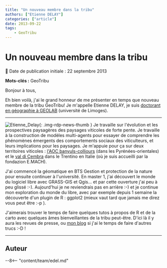 ```yaml
---
title: "Un nouveau membre dans la tribu"
authors: ["Etienne DELAY"]
categories: ["article"]
date: 2013-09-22
tags:
    - GeoTribu
---
```


# Un nouveau membre dans la tribu

:calendar: Date de publication initiale : 22 septembre 2013

**Mots-clés :** GeoTribu

Bonjour à tous,

Eh bien voilà, j'ai le grand honneur de me présenter en temps que nouveau membre de la tribu GeoTribu! Je m'appelle Etienne DELAY, je suis [doctorant en géographie à GEOLAB](http://recherche.flsh.unilim.fr/geolab/etienne-delay/ "cv sur le site de GEOLAB") (université de Limoges).

----

![Etienne_Delay](https://cdn.geotribu.fr/img/internal/contributeurs/edel.jpg){: .img-rdp-news-thumb } Je travaille sur l'évolution et les prospectives paysagères des paysages viticoles de forte pente. Je travaille à la construction de modèles multi-agents pour essayer de comprendre les phénomènes émergents des comportements sociaux des viticulteurs, et leurs implications pour les paysages. Je m'appuie pour ça sur deux territoires viticoles : [l'AOC banyuls-colliours](https://www.openstreetmap.org/?mlat=42.4603&mlon=3.1013&zoom=13#map=13/42.4603/3.1013 "carte OSM") (dans les Pyrénées-orientales) et le [val di Cembra](https://www.openstreetmap.org/?mlat=46.164&mlon=11.2035&zoom=13#map=13/46.1640/11.2035 "carte OSM") dans le Trentino en Italie (où je suis accueilli par la fondazion E.MACH).

J'ai commencé la géomatique en BTS Gestion et protection de la nature pour ensuite continuer à l'université. En master 1, j'ai découvert le monde du logiciel libre avec GRASS-GIS et Qgis... et par cette ouverture j'ai peu à peu glissé :-). Aujourd'hui je ne reviendrais pas en arrière :-) et je continue mon exploration du monde du libre, avec par exemple depuis 1 semaine la découverte d'un plugin de R : ggplot2 (mieux vaut tard que jamais me direz vous peut être :-p ).

J'aimerais trouver le temps de faire quelques tutos à propos de R et de la carto avec quelques âmes bienveillantes de la tribu peut-être. D'ici là il y aura les revues de presse, ou [mon blog](http://elcep.legtux.org/ "mon blog") si j'ai le temps de faire d'autres trucs :-D !

----

## Auteur

--8<-- "content/team/edel.md"
